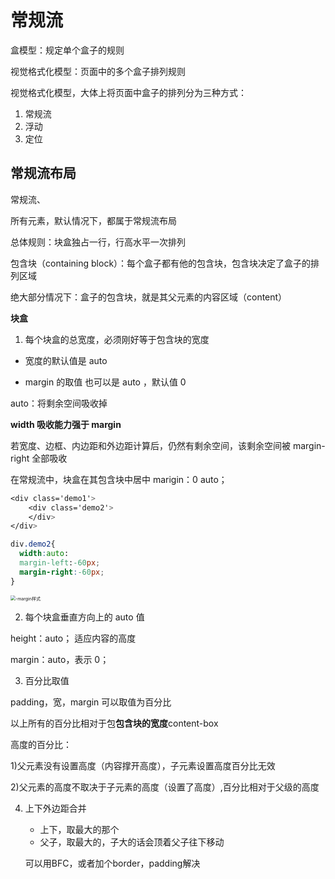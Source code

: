 # 常规流

盒模型：规定单个盒子的规则

视觉格式化模型：页面中的多个盒子排列规则

视觉格式化模型，大体上将页面中盒子的排列分为三种方式：

1. 常规流
2. 浮动
3. 定位

## 常规流布局

常规流、

所有元素，默认情况下，都属于常规流布局

总体规则：块盒独占一行，行高水平一次排列

包含块（containing block）：每个盒子都有他的包含块，包含块决定了盒子的排列区域

绝大部分情况下：盒子的包含块，就是其父元素的内容区域（content）

**块盒**

1. 每个块盒的总宽度，必须刚好等于包含块的宽度

- 宽度的默认值是 auto

- margin 的取值 也可以是 auto ，默认值 0

auto：将剩余空间吸收掉

**width 吸收能力强于 margin**

若宽度、边框、内边距和外边距计算后，仍然有剩余空间，该剩余空间被 margin-right 全部吸收

在常规流中，块盒在其包含块中居中 marigin：0 auto；

```css
<div class='demo1'>
	<div class='demo2'>
	</div>
</div>

div.demo2{
  width:auto:
  margin-left:-60px;
  margin-right:-60px;
}
```

<img src="https://tva1.sinaimg.cn/large/008eGmZEgy1gpql8q9spkj30yu0g2mxd.jpg" alt="-margin样式" style="zoom:50%;" />

2. 每个块盒垂直方向上的 auto 值

height：auto； 适应内容的高度

margin：auto，表示 0；

3. 百分比取值

padding，宽，margin 可以取值为百分比

以上所有的百分比相对于包**包含块的宽度**content-box

高度的百分比：

1)父元素没有设置高度（内容撑开高度），子元素设置高度百分比无效

2)父元素的高度不取决于子元素的高度（设置了高度）,百分比相对于父级的高度

4. 上下外边距合并

   - 上下，取最大的那个
   - 父子，取最大的，子大的话会顶着父子往下移动

   可以用BFC，或者加个border，padding解决